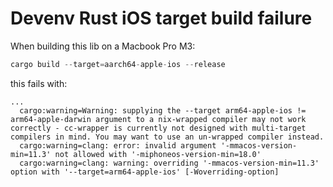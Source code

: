 # Devenv Rust iOS target build failure

When building this lib on a Macbook Pro M3:

```rust
cargo build --target=aarch64-apple-ios --release
```

this fails with:

```
...
  cargo:warning=Warning: supplying the --target arm64-apple-ios != arm64-apple-darwin argument to a nix-wrapped compiler may not work correctly - cc-wrapper is currently not designed with multi-target compilers in mind. You may want to use an un-wrapped compiler instead.
  cargo:warning=clang: error: invalid argument '-mmacos-version-min=11.3' not allowed with '-miphoneos-version-min=18.0'
  cargo:warning=clang: warning: overriding '-mmacos-version-min=11.3' option with '--target=arm64-apple-ios' [-Woverriding-option]
```
